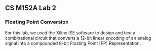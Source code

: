 ## CS M152A Lab 2
### Floating Point Conversion

For this lab, we used the Xilinx ISE software to design and test a combinational circuit that converts a 12-bit linear encoding of an analog signal into a compounded 8-bit Floating Point (FP) Representation.
